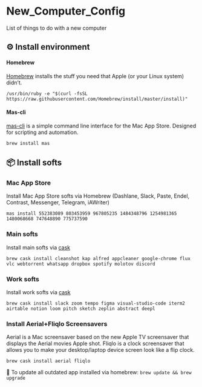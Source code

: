 # New_Computer_Config
List of things to do with a new computer

## ⚙️ Install environment

#### Homebrew
[Homebrew](https://brew.sh) installs the stuff you need that Apple (or your Linux system) didn’t.

```
/usr/bin/ruby -e "$(curl -fsSL https://raw.githubusercontent.com/Homebrew/install/master/install)"
```

#### Mas-cli
[mas-cli](https://github.com/mas-cli/mas) is a simple command line interface for the Mac App Store. Designed for scripting and automation.

```
brew install mas
```

## 📦 Install softs

### Mac App Store
Install Mac App Store softs via Homebrew (Dashlane, Slack, Paste, Endel, Contrast, Messenger, Telegram, iAWriter)

```
mas install 552383089 803453959 967805235 1484348796 1254981365 1480068668 747648890 775737590
```

### Main softs
Install main softs via [cask](https://caskroom.github.io/search)

```
brew cask install cleanshot kap alfred appcleaner google-chrome flux vlc webtorrent whatsapp dropbox spotify molotov discord
```

### Work softs
Install work softs via [cask](https://caskroom.github.io/search)

```
brew cask install slack zoom tempo figma visual-studio-code iterm2 airtable notion loom pitch sketch zeplin abstract deepl
```

### Install Aerial+Fliqlo Screensavers
Aerial is a Mac screensaver based on the new Apple TV screensaver that displays the Aerial movies Apple shot.
Fliqlo is a clock screensaver that allows you to make your desktop/laptop device screen look like a flip clock.

```
brew cask install aerial fliqlo
```

📝 To update all outdated app installed via homebrew: `brew update && brew upgrade`

